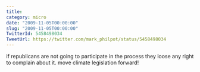 ```yaml
---
title: 
category: micro
date: "2009-11-05T00:00:00"
slug: "2009-11-05T00:00:00"
TwitterId: 5458498034
TweetUrl: https://twitter.com/mark_philpot/status/5458498034
---
```


if republicans are not going to participate in the process they loose any right
to complain about it. move climate legislation forward!
